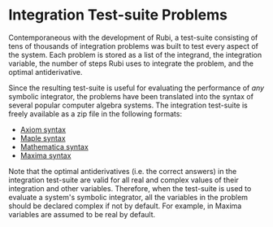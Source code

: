 # Integration Test-suite Problems

Contemporaneous with the development of Rubi, a test-suite consisting of tens of thousands of integration problems was built to test every aspect of the system. Each problem is stored as a list of the integrand, the integration variable, the number of steps Rubi uses to integrate the problem, and the optimal antiderivative. 

Since the resulting test-suite is useful for evaluating the performance of *any* symbolic integrator, the problems have been translated into the syntax of several popular computer algebra systems.  The integration test-suite is freely available as a zip file in the following formats:

- [Axiom syntax][1]
- [Maple syntax][2]
- [Mathematica syntax][3]
- [Maxima syntax][4]

[1]: /TestFiles/AxiomSyntaxFiles/AxiomSyntaxTestFiles.zip
[2]: /TestFiles/MapleSyntaxFiles/MapleSyntaxTestFiles.zip
[3]: /TestFiles/MathematicaSyntaxFiles/MathematicaSyntaxTestFiles.zip
[4]: /TestFiles/MaximaSyntaxFiles/MaximaSyntaxTestFiles.zip

Note that the optimal antiderivatives (i.e. the correct answers) in the integration test-suite are valid for all real and complex values of their integration and other variables.  Therefore, when the test-suite is used to evaluate a system's symbolic integrator, all the variables in the problem should be declared complex if not by default.  For example, in Maxima variables are assumed to be real by default. 
